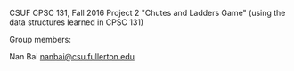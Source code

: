 CSUF CPSC 131, Fall 2016
Project 2
"Chutes and Ladders Game" (using the data structures learned in CPSC 131)

Group members:

Nan Bai  nanbai@csu.fullerton.edu
